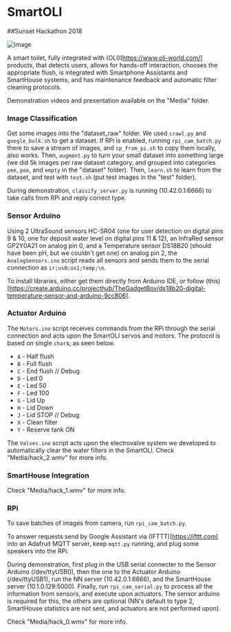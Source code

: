 # SmartOLI

##Sunset Hackathon 2018

![image](https://user-images.githubusercontent.com/9117323/45421508-2ad04d00-b685-11e8-84bd-1d0b20295b22.png)

A smart toilet, fully integrated with (OLI)[https://www.oli-world.com/] products, that detects users, allows for hands-off interaction, chooses the appropriate flush, is integrated with Smartphone Assistants and SmartHouse systems, and has maintenance feedback and automatic filter cleaning protocols.

Demonstration videos and presentation available on the "Media" folder.

### Image Classification

Get some images into the "dataset_raw" folder. We used `crawl.py` and `google_bulk.sh` to get a dataset. If RPi is enabled, running `rpi_cam_batch.py` there to save a stream of images, and `cp_from_pi.sh` to copy them locally, also works. Then, `augment.py` to turn your small dataset into something large (we did 5k images per raw dataset category, and grouped into categories `pee`, `poo`, and `empty` in the "dataset" folder). Then, `learn.sh` to learn from the dataset, and test with `test.sh` (put test images in the "test" folder). 

During demonstration, `classify_server.py` is running (10.42.0.1:6666) to take calls from RPi and reply correct type.

### Sensor Arduino

Using 2 UltraSound sensors HC-SR04 (one for user detection on digital pins 9 & 10, one for deposit water level on digital pins 11 & 12), an InfraRed sensor GP2Y0A21 on analog pin 0, and a Temperature sensor DS18B20 (should have been pH, but we couldn't get one) on analog pin 2, the `AnalogSensors.ino` script reads all sensors and sends them to the serial connection as `ir;us0;us1;temp;\n`.

To install libraries, either get them directly from Arduino IDE, or follow (this)[https://create.arduino.cc/projecthub/TheGadgetBoy/ds18b20-digital-temperature-sensor-and-arduino-9cc806].

### Actuator Arduino

The `Motors.ino` script receives commands from the RPi through the serial connection and acts upon the SmartOLI servos and motors. The protocol is based on single `char`s, as seen below.

- `A` - Half flush
- `B` - Full flush
- `C` - End flush  	// Debug
- `D` - Led 0
- `E` - Led 50
- `F` - Led 100
- `G` - Lid Up
- `H` - Lid Down
- `J` - Lid STOP 	// Debug
- `X` - Clean filter
- `Y` - Reserve tank ON

The `Valves.ino` script acts upon the electrovalve system we developed to automatically clear the water filters in the SmartOLI. Check "Media/hack_2.wmv" for more info.

### SmartHouse Integration

<todo>

Check "Media/hack_1.wmv" for more info.

### RPi

To save batches of images from camera, run `rpi_cam_batch.py`.

To answer requests send by Google Assistant via (IFTTT)[https://ifttt.com] into an Adafruit MQTT server, keep `mqtt.py` running, and plug some speakers into the RPi.

During demonstration, first plug in the USB serial connecter to the Sensor Arduino (/dev/ttyUSB0), then the one to the Actuator Arduino (/dev/ttyUSB1), run the NN server (10.42.0.1:6666), and the SmartHouse server (10.1.0.129:5000). Finally, run `rpi_cam_serial.py` to process all the information from sensors, and execute upon actuators. The sensor arduino is required for this, the others are optional (NN's default to type 2, SmartHouse statistics are not sent, and actuators are not performed upon).

Check "Media/hack_0.wmv" for more info.